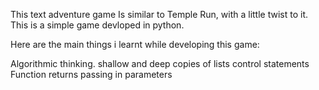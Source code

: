 
This text adventure game Is similar to Temple Run, with a little twist to it. 
This is a simple game devloped in python.

Here are the main things i learnt while developing this game:

Algorithmic thinking.
shallow and deep copies of lists
control statements
Function returns
passing in parameters


